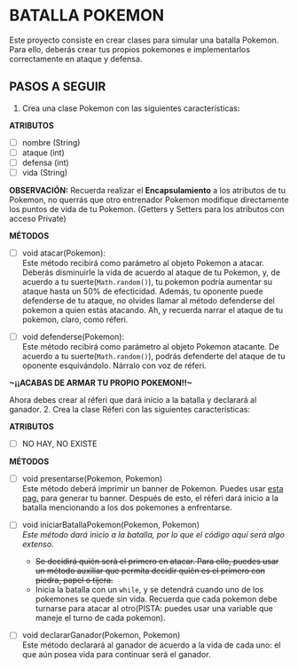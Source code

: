# BATALLA POKEMON
Este proyecto consiste en crear clases para simular una batalla Pokemon.
Para ello, deberás crear tus propios pokemones e implementarlos correctamente 
en ataque y defensa.

## PASOS A SEGUIR
1. Crea una clase Pokemon con las siguientes características:

__ATRIBUTOS__
- [ ] nombre    (String)
- [ ] ataque    (int)
- [ ] defensa   (int)
- [ ] vida      (String)

**OBSERVACIÓN:** Recuerda realizar el __Encapsulamiento__ a los atributos de tu 
Pokemon, no querrás que otro entrenador Pokemon modifique directamente los puntos 
de vida de tu Pokemon. (Getters y Setters para los atributos con acceso Private)
  
 __MÉTODOS__
 - [ ] void atacar(Pokemon): <br>
 Este método recibirá como parámetro al objeto Pokemon a atacar.
 Deberás disminuirle la vida de acuerdo al ataque de tu Pokemon, y, de acuerdo
 a tu suerte(`Math.random()`), tu pokemon podría aumentar su ataque hasta un 50% 
 de efecticidad. Además, tu oponente puede defenderse de tu ataque, no olvides 
 llamar al método defenderse del pokemon a quien estás atacando. Ah, y recuerda 
 narrar el ataque de tu pokemon, claro, como réferi.
 
 - [ ] void defenderse(Pokemon): <br>
 Este método recibirá como parámetro al objeto Pokemon atacante. De acuerdo a tu
 suerte(`Math.random()`), podrás defenderte del ataque de tu oponente esquivándolo.
 Nárralo con voz de réferi.
 
 __~¡¡ACABAS DE ARMAR TU PROPIO POKEMON!!~__
 
 Ahora debes crear al réferi que dará inicio a la batalla y declarará al ganador.
 2. Crea la clase Réferi con las siguientes características:
 
 __ATRIBUTOS__
 - [ ] NO HAY, NO EXISTE
 
 __MÉTODOS__
 - [ ] void presentarse(Pokemon, Pokemon)<br>
 Este método deberá imprimir un banner de Pokemon. Puedes usar 
 [esta pag.](http://patorjk.com/software/taag/#p=display&f=Graffiti&t=Type%20Something%20) 
 para generar tu banner. Después de esto, el réferi dará inicio a la batalla 
 mencionando a los dos pokemones a enfrentarse.
 
 - [ ] void iniciarBatallaPokemon(Pokemon, Pokemon) <br>
 _Este método dará inicio a la batalla, por lo que el código aquí será algo extenso._<br>
    - ~~Se decidirá quién será el primero en atacar. Para ello, puedes usar 
    un método auxiliar que permita decidir quién es el primero con piedra, 
    papel o tijera.~~
    - Inicia la batalla con un `while`, y se detendrá cuando uno de los
    pokemones se quede sin vida. Recuerda que cada pokemon debe turnarse para
    atacar al otro(PISTA: puedes usar una variable que maneje el turno de cada
    pokemon).
    
 
 - [ ] void declararGanador(Pokemon, Pokemon) <br>
 Este método declarará al ganador de acuerdo a la vida de cada uno: el que aún 
 posea vida para continuar será el ganador.
 